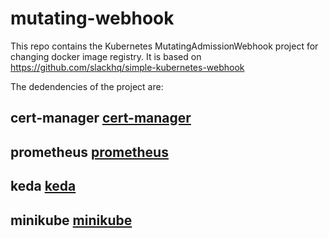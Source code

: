 # mutating-webhook

This repo contains the Kubernetes MutatingAdmissionWebhook project for changing docker image registry. It is based on https://github.com/slackhq/simple-kubernetes-webhook

The dedendencies of the project are:
## cert-manager [cert-manager](https://cert-manager.io/)
## prometheus [prometheus](https://prometheus.io/)
## keda [keda](https://keda.sh/)
## minikube [minikube](https://kubernetes.io/docs/tutorials/hello-minikube/)
